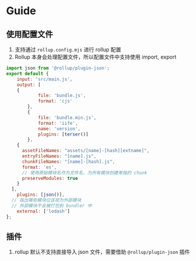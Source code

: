 # Guide

## 使用配置文件
1. 支持通过 `rollup.config.mjs` 进行 rollup 配置
2. Rollup 本身会处理配置文件，所以配置文件中支持使用 import, export

```js
import json from '@rollup/plugin-json';
export default {
	input: 'src/main.js',
	output: [
    {
			file: 'bundle.js',
			format: 'cjs'
		},
		{
			file: 'bundle.min.js',
			format: 'iife',
			name: 'version',
			plugins: [terser()]
		},
    {
      assetFileNames: "assets/[name]-[hash][extname]",
      entryFileNames: "[name].js",
      chunkFileNames: "[name]-[hash].js",
      format: 'es',
      // 使用原始模块名作为文件名，为所有模块创建单独的 chunk
      preserveModules: true
    }
  ],
	plugins: [json()],
  // 指出哪些模块应该视为外部模块
  // 外部模块不会被打包到 bundler 中
	external: ['lodash']
};
```

## 插件
1. rollup 默认不支持直接导入 json 文件，需要借助 `@rollup/plugin-json` 插件